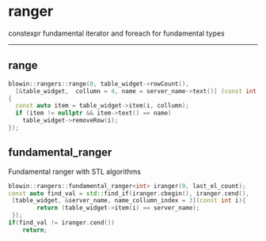 # ranger
constexpr fundamental iterator and foreach for fundamental types

***
## range
```c++
blowin::rangers::range(0, table_widget->rowCount(), 
  [&table_widget,  collumn = 4, name = server_name->text()] (const int i) 
{
  const auto item = table_widget->item(i, collumn);
  if (item != nullptr && item->text() == name)
    table_widget->removeRow(i);
});
```

## fundamental_ranger
Fundamental ranger with STL algorithms 
```c++
blowin::rangers::fundamental_ranger<int> iranger(0, last_el_count);
const auto find_val = std::find_if(iranger.cbegin(), iranger.cend(), 
 [table_widget, &server_name, name_collumn_index = 3](const int i){
		return (table_widget->item(i) == server_name);
 });
if(find_val != iranger.cend())
	return;
```
